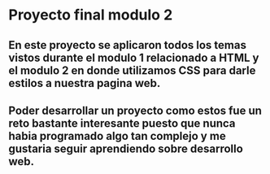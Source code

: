 # Proyecto final modulo 2
## En este proyecto se aplicaron todos los temas vistos durante el modulo 1 relacionado a HTML y el modulo 2 en donde utilizamos CSS para darle estilos a nuestra pagina web.
## Poder desarrollar un proyecto como estos fue un reto bastante interesante puesto que nunca habia programado algo tan complejo y me gustaria seguir aprendiendo sobre desarrollo web. 